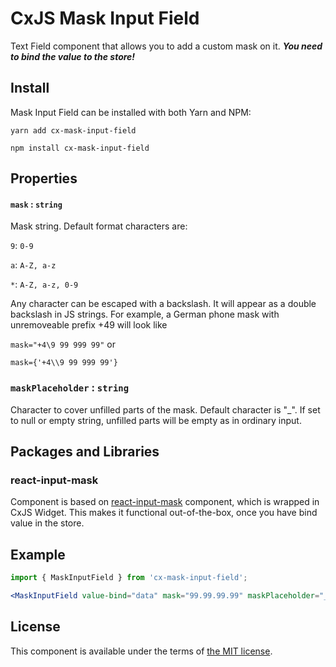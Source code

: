 # CxJS Mask Input Field

<!-- #### Chout out out [Demo](https://angry-kirch-e6040c.netlify.app/dashboard) -->

Text Field component that allows you to add a custom mask on it. **_You need to bind the value to the store!_**

## Install

Mask Input Field can be installed with both Yarn and NPM:

`yarn add cx-mask-input-field`

`npm install cx-mask-input-field`

## Properties

#### `mask` : `string`

Mask string. Default format characters are:<br/>

`9`: `0-9`<br/>

`a`: `A-Z, a-z`<br/>

`*`: `A-Z, a-z, 0-9`

Any character can be escaped with a backslash. It will appear as a double backslash in JS strings. For example, a German phone mask with unremoveable prefix +49 will look like 

<code>mask="+4\\9 99 999 99"</code> or 

<code>mask={'+4\\\\9 99 999 99'}</code>

### `maskPlaceholder` : `string`

Character to cover unfilled parts of the mask. Default character is "\_". If set to null or empty string, unfilled parts will be empty as in ordinary input.

## Packages and Libraries

### react-input-mask

Component is based on [react-input-mask](https://www.npmjs.com/package/react-input-mask) component, which is wrapped in CxJS Widget. This makes it functional out-of-the-box, once you have bind value in the store.

## Example

```jsx
import { MaskInputField } from 'cx-mask-input-field';

<MaskInputField value-bind="data" mask="99.99.99.99" maskPlaceholder="_" />;
```

## License

This component is available under the terms of [the MIT license](LICENSE.md).
